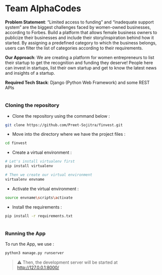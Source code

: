 # Team AlphaCodes

**Problem Statement**: “Limited access to funding” and “inadequate support system” are the biggest challenges faced by women-owned businesses, according to Forbes. Build a platform that allows female business owners to publicize their businesses and include their story/inspiration behind how it started. By assigning a predefined category to which the business belongs, users can filter the list of categories according to their requirements.

**Our Approach**: We are creating a platform for women entrepreneurs to list their startup to get the recognition and funding they deserve!
People here can invest in startups, list their own startup and get to know the latest news and insights of a startup.

**Required Tech Stack**: Django (Python Web Framework) and some REST APIs

#

### Cloning the repository

* Clone the repository using the command below :
```bash
git clone https://github.com/Preet-Sojitra/finvest.git

```

* Move into the directory where we have the project files : 
```bash
cd finvest

```

* Create a virtual environment :
```bash
# Let's install virtualenv first
pip install virtualenv

# Then we create our virtual environment
virtualenv envname

```

* Activate the virtual environment :
```bash
source envname\scripts\activate

```

* Install the requirements :
```bash
pip install -r requirements.txt

```

#

### Running the App

To run the App, we use :
```bash
python3 manage.py runserver

```

> ⚠ Then, the development server will be started at http://127.0.0.1:8000/
